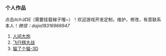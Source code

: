 ### 个人作品
点击*itch试玩*（需要挂载梯子喔~）！欢迎游戏开发定制，维护，修改，有意联系本人！*微信：dajia18316966947*
1. [人间大炮](https://tinygameteam.itch.io/ren-jian-da-pao)
2. [飞行棋大战](https://tinygameteam.itch.io/running)
3. [猫了个猫-3D](https://tinygameteam.itch.io/3d)
